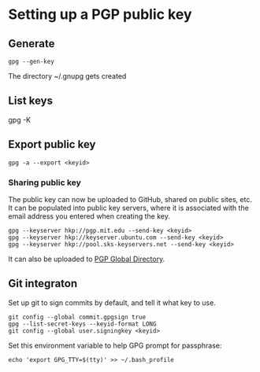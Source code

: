 # Setting up a PGP public key 

## Generate

    gpg --gen-key 

The directory ~/.gnupg gets created

## List keys

   gpg -K

## Export public key

    gpg -a --export <keyid>

### Sharing public key

The public key can now be uploaded to GitHub, shared on public sites, etc.
It can be populated into public key servers, where it is associated with the
email address you entered when creating the key.

    gpg --keyserver hkp://pgp.mit.edu --send-key <keyid>
    gpg --keyserver hkp://keyserver.ubuntu.com --send-key <keyid>
    gpg --keyserver hkp://pool.sks-keyservers.net --send-key <keyid>

It can also be uploaded to [PGP Global Directory](https://keyserver.pgp.com).

## Git integraton

Set up git to sign commits by default, and tell it what key to use.

    git config --global commit.gpgsign true
    gpg --list-secret-keys --keyid-format LONG
    git config --global user.signingkey <keyid>

Set this environment variable to help GPG prompt for passphrase:

    echo 'export GPG_TTY=$(tty)' >> ~/.bash_profile
